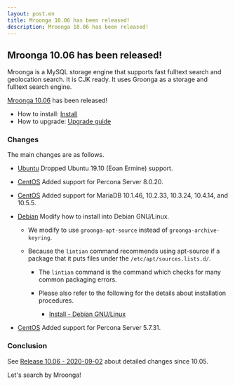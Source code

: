 ```yaml
---
layout: post.en
title: Mroonga 10.06 has been released!
description: Mroonga 10.06 has been released!
---
```


## Mroonga 10.06 has been released!

Mroonga is a MySQL storage engine that supports fast fulltext search
and geolocation search. It is CJK ready. It uses Groonga as a storage
and fulltext search engine.

[Mroonga 10.06](/docs/news.html#release-10-06) has been released!

* How to install: [Install](/docs/install.html)
* How to upgrade: [Upgrade guide](/docs/upgrade.html)

### Changes

The main changes are as follows.

* [Ubuntu](/docs/install/ubuntu) Dropped Ubuntu 19.10 (Eoan Ermine) support.

* [CentOS](/docs/install/centos) Added support for Percona Server 8.0.20.

* [CentOS](/docs/install/centos) Added support for MariaDB 10.1.46, 10.2.33, 10.3.24, 10.4.14, and 10.5.5.

* [Debian](/docs/install/debian) Modify how to install into Debian GNU/Linux.

  * We modify to use `groonga-apt-source` instead of `groonga-archive-keyring`.
  * Because the `lintian` command recommends using apt-source if a package that it puts files under the `/etc/apt/sources.lists.d/`.

    * The `lintian` command is the command which checks for many common packaging errors.
    * Please also refer to the following for the details about installation procedures.

      * [Install - Debian GNU/Linux](/docs/install/debian)

* [CentOS](/docs/install/centos) Added support for Percona Server 5.7.31.

### Conclusion

See [Release 10.06 - 2020-09-02](/docs/news.html#release-10-06) about detailed changes since 10.05.

Let's search by Mroonga!
